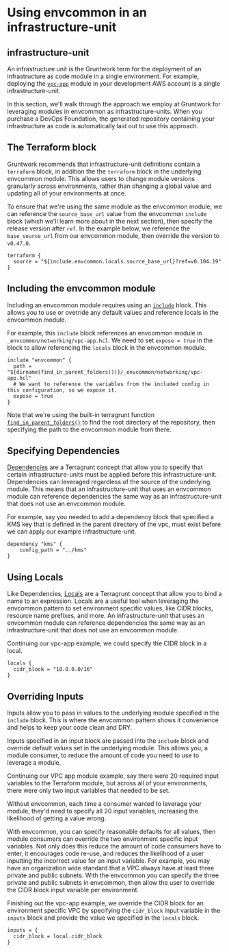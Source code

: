 # Using envcommon in an infrastructure-unit

## infrastructure-unit

An infrastructure unit is the Gruntwork term for the deployment of an infrastructure as code module in a single environment. For example, deploying the [`vpc-app`](../../../reference/modules/terraform-aws-vpc/vpc-app/) module in your development AWS account is a single infrastructure-unit.

In this section, we'll walk through the approach we employ at Gruntwork for leveraging modules in envcommon as infrastructure-units. When you purchase a DevOps Foundation, the generated repository containing your infrastructure as code is automatically laid out to use this approach.

## The Terraform block

Gruntwork recommends that infrastructure-unit definitions contain a `terraform` block, in addition the the `terraform` block in the underlying envcommon module. This allows users to change module versions granularly across environments, rather than changing a global value and updating all of your environments at once.

To ensure that we're using the same module as the envcommon module, we can reference the `source_base_url` value from the envcommon `include` block (which we'll learn more about in the next section), then specify the release version after `ref`. In the example below, we reference the `base_source_url` from our envcommon module, then override the version to `v0.47.0`.

```hcl title=/dev/us-east-1/dev/networking/vpc/terragrunt.hcl
terraform {
  source = "${include.envcommon.locals.source_base_url}?ref=v0.104.19"
}
```

## Including the envcommon module

Including an envcommon module requires using an [`include`](https://terragrunt.gruntwork.io/docs/features/keep-your-terragrunt-architecture-dry/#using-exposed-includes-to-override-common-configurations) block. This allows you to use or override any default values and reference locals in the envcommon module.

For example, this `include` block references an envcommon module in `_envcommon/networking/vpc-app.hcl`. We need to set `expose = true` in the block to allow referencing the `locals` block in the envcommon module.

```hcl title=/dev/us-east-1/dev/networking/vpc/terragrunt.hcl
include "envcommon" {
  path = "${dirname(find_in_parent_folders())}/_envcommon/networking/vpc-app.hcl"
  # We want to reference the variables from the included config in this configuration, so we expose it.
  expose = true
}
```

Note that we're using the built-in terragrunt function [`find_in_parent_folders()`](https://terragrunt.gruntwork.io/docs/reference/built-in-functions/#find_in_parent_folders) to find the root directory of the repository, then specifying the path to the envcommon module from there.

## Specifying Dependencies

[Dependencies](https://terragrunt.gruntwork.io/docs/reference/config-blocks-and-attributes/#dependency) are a Terragrunt concept that allow you to specify that certain infrastructure-units must be applied before this infrastructure-unit. Dependencies can leveraged regardless of the source of the underlying module. This means that an infrastructure-unit that uses an envcommon module can reference dependencies the same way as an infrastructure-unit that does not use an envcommon module.

For example, say you needed to add a dependency block that specified a KMS key that is defined in the parent directory of the vpc, must exist before we can apply our example infrastructure-unit.

```hcl title=/dev/us-east-1/dev/networking/kms/terragrunt.hcl
dependency "kms" {
    config_path = "../kms"
}
```

## Using Locals

Like Dependencies, [Locals](https://terragrunt.gruntwork.io/docs/features/locals/) are a Terragrunt concept that allow you to bind a name to an expression. Locals are a useful tool when leveraging the envcommon pattern to set environment specific values, like CIDR blocks, resource name prefixes, and more. An infrastructure-unit that uses an envcommon module can reference dependencies the same way as an infrastructure-unit that does not use an envcommon module.

Continuing our vpc-app example, we could specify the CIDR block in a local.

```hcl title=/dev/us-east-1/dev/networking/vpc/terragrunt.hcl
locals {
  cidr_block = "10.0.0.0/16"
}
```

## Overriding Inputs

Inputs allow you to pass in values to the underlying module specified in the `include` block. This is where the envcommon pattern shows it convenience and helps to keep your code clean and DRY.

Inputs specified in an input block are passed into the `include` block and override default values set in the underlying module. This allows you, a module consumer, to reduce the amount of code you need to use to leverage a module.

Continuing our VPC app module example, say there were 20 required input variables to the Terraform module, but across all of your environments, there were only two input variables that needed to be set.

Without envcommon, each time a consumer wanted to leverage your module, they'd need to specify all 20 input variables, increasing the likelihood of getting a value wrong.

With envcommon, you can specify reasonable defaults for all values, then module consumers can override the two environment specific input variables. Not only does this reduce the amount of code consumers have to enter, it encourages code re-use, and reduces the likelihood of a user inputting the incorrect value for an input variable. For example, you may have an organization wide standard that a VPC always have at least three private and public subnets. With the envcommon you can specify the three private and public subnets in envcommon, then allow the user to override the CIDR block input variable per environment.

Finishing out the vpc-app example, we override the CIDR block for an environment specific VPC by specifying the `cidr_block` input variable in the `inputs` block and provide the value we specified in the `locals` block.

```hcl title=/dev/us-east-1/dev/networking/vpc/terragrunt.hcl
inputs = {
  cidr_block = local.cidr_block
}
```
